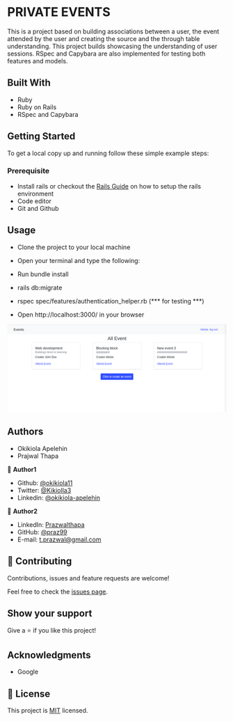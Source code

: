 # PRIVATE EVENTS
This is a project based on building associations between a user, the event attended by the user and creating the source and the through table understanding. This project builds showcasing the understanding of user sessions. 
RSpec and Capybara are also implemented for testing both features and models.

## Built With
- Ruby
- Ruby on Rails
- RSpec and Capybara

## Getting Started
To get a local copy up and running follow these simple example steps:
 
### Prerequisite
- Install rails or checkout the <a href="https://guides.rubyonrails.org/getting_started.html">Rails Guide</a> on how to setup the rails environment
- Code editor
- Git and Github

## Usage
- Clone the project to your local machine
- Open your terminal and type the following:
- Run bundle install
- rails db:migrate
- rspec spec/features/authentication_helper.rb (*** for testing ***)

- Open http://localhost:3000/ in your browser

![screenshot](screenshot.png)


## Authors
- Okikiola Apelehin
- Prajwal Thapa

👤 **Author1**

- Github: [@okikiola11](https://github.com/okikiola11)
- Twitter: [@Kikiolla3](https://twitter.com/Kikiolla3)
- Linkedin: [@okikiola-apelehin](https://www.linkedin.com/in/okikiola-apelehin-459008122/)

👤 **Author2**
- LinkedIn: [Prazwalthapa](www.linkedin.com/in/prazwal-thapa/) 
- GitHub: [@praz99](https://github.com/praz99)
- E-mail: t.prazwal@gmail.com 

## 🤝 Contributing

Contributions, issues and feature requests are welcome!

Feel free to check the [issues page](https://github.com/praz99/private-event/issues).

## Show your support

Give a ⭐️ if you like this project!

## Acknowledgments

- Google

## 📝 License

This project is [MIT](lic.url) licensed.
